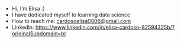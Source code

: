 - Hi, I’m Elisa :)
- I have dedicated myself to learning data science
- How to reach me: cardosoelisa0806@gmail.com
- Linkedin: https://www.linkedin.com/in/elisa-cardoso-82594325b/?originalSubdomain=br


